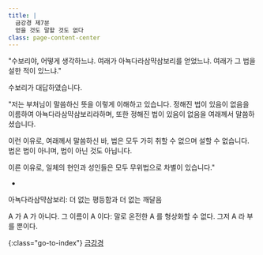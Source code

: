 ```yaml
---
title: |
  금강경 제7분
  얻을 것도 말할 것도 없다
class: page-content-center
---
```


"수보리야, 어떻게 생각하느냐.
여래가 아뇩다라삼먁삼보리를 얻었느냐.
여래가 그 법을 설한 적이 있느냐."

수보리가 대답하였습니다.

"저는 부처님이 말씀하신 뜻을 이렇게 이해하고 있습니다.
정해진 법이 있음이 없음을 이름하여 아뇩다라삼먁삼보리라하며,
또한 정해진 법이 있음이 없음을 여래께서 말씀하셨습니다.

이런 이유로, 여래께서 말씀하신 바,
법은 모두 가히 취할 수 없으며 설할 수 없습니다.
법은 법이 아니며, 법이 아닌 것도 아닙니다.

이른 이유로, 일체의 현인과 성인들은
모두 무위법으로 차별이 있습니다."

*

아뇩다라삼먁삼보리: 더 없는 평등함과 더 없는 깨달음

A 가 A 가 아니다. 그 이름이 A 이다:
말로 온전한 A 를 형상화할 수 없다. 그저 A 라 부를 뿐이다.

{:class="go-to-index"}
[금강경](index)